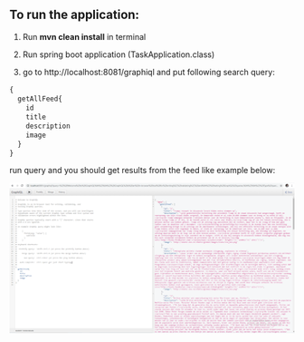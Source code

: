 ## To run the application:

1. Run **mvn clean install** in terminal

2. Run spring boot application (TaskApplication.class)

3. go to http://localhost:8081/graphiql and put following search query:

```
{
  getAllFeed{
    id
    title
    description
    image
  }
}
```

run query and you should get results from the feed like example below:

![example](src/main/resources/example.PNG)

